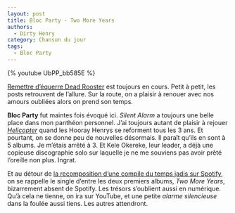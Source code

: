 ```yaml
---
layout: post
title: Bloc Party - Two More Years
authors:
  - Dirty Henry
category: Chanson du jour
tags:
  - Bloc Party
---
```


{% youtube UbPP_bb585E %}

[Remettre d’équerre Dead Rooster][i1] est toujours en cours. Petit à petit, les
posts retrouvent de l’allure. Sur la route, on a plaisir à renouer avec nos
amours oubliées alors on prend son temps.

**Bloc Party** fut maintes fois évoqué ici. _Silent Alarm_ a toujours une belle
place dans mon panthéon personnel. J’ai toujours autant de plaisir à rejouer
[_Helicopter_][1] quand les Hooray Henrys se reforment tous les 3 ans. Et
pourtant, on se donne peu de nouvelles désormais. Il paraît qu’ils en sont à 5
albums. Je m’étais arrêté à 3. Et Kele Okereke, leur leader, a déjà une copieuse
discographie solo sur laquelle je ne me souviens pas avoir prêté l’oreille non
plus. Ingrat.

Et au détour de [la recomposition d’une compile du temps jadis sur Spotify][i2],
on se rappelle le single d’entre les deux premiers albums, _Two More Years_,
bizarrement absent de Spotify. Les trésors s’oublient aussi en numérique. Qu’à
cela ne tienne, on ira sur YouTube, et une petite _alarme silencieuse_ dans la
foulée aussi tiens. Les autres attendront.

[1]: https://soundcloud.com/hooray-henrys/helicopter-bloc-party-cover
[i1]: https://www.deadrooster.org/renaissance-du-phoenix/
[i2]: https://www.deadrooster.org/compile-automne-2005/
